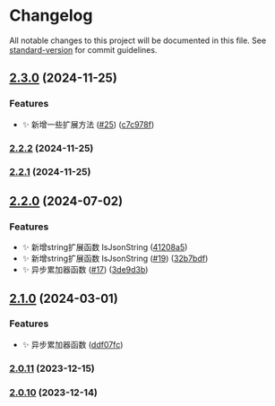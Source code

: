 # Changelog

All notable changes to this project will be documented in this file. See [standard-version](https://github.com/conventional-changelog/standard-version) for commit guidelines.

## [2.3.0](https://github.com/nsnail/NSExt/compare/v2.2.1...v2.3.0) (2024-11-25)


### Features

* ✨ 新增一些扩展方法 ([#25](https://github.com/nsnail/NSExt/issues/25)) ([c7c978f](https://github.com/nsnail/NSExt/commit/c7c978fe5cf931e085e40ad1347bdb3f3450dd0a))

### [2.2.2](https://github.com/nsnail/NSExt/compare/v2.2.1...v2.2.2) (2024-11-25)

### [2.2.1](https://github.com/nsnail/NSExt/compare/v2.2.0...v2.2.1) (2024-11-25)

## [2.2.0](https://github.com/nsnail/NSExt/compare/v2.1.0...v2.2.0) (2024-07-02)


### Features

* ✨ 新增string扩展函数 IsJsonString ([41208a5](https://github.com/nsnail/NSExt/commit/41208a5d7f63ad595ec985d3616fbce2c9bdc4d0))
* ✨ 新增string扩展函数 IsJsonString ([#19](https://github.com/nsnail/NSExt/issues/19)) ([32b7bdf](https://github.com/nsnail/NSExt/commit/32b7bdf700f694fec7f5dcef43dc05244dcd02d5))
* ✨ 异步累加器函数 ([#17](https://github.com/nsnail/NSExt/issues/17)) ([3de9d3b](https://github.com/nsnail/NSExt/commit/3de9d3b8d06143c93c9acad43df22eb09242ac29))

## [2.1.0](https://github.com/nsnail/NSExt/compare/v2.0.11...v2.1.0) (2024-03-01)


### Features

* ✨ 异步累加器函数 ([ddf07fc](https://github.com/nsnail/NSExt/commit/ddf07fce5732e576db1512f870196c20f7b297e2))

### [2.0.11](https://github.com/nsnail/NSExt/compare/v2.0.10...v2.0.11) (2023-12-15)

### [2.0.10](https://github.com/nsnail/NSExt/compare/v2.0.9...v2.0.10) (2023-12-14)